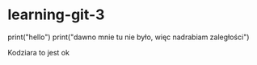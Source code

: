 # learning-git-3
print("hello")
print("dawno mnie tu nie było, więc nadrabiam zaległości")

Kodziara
to jest ok 
